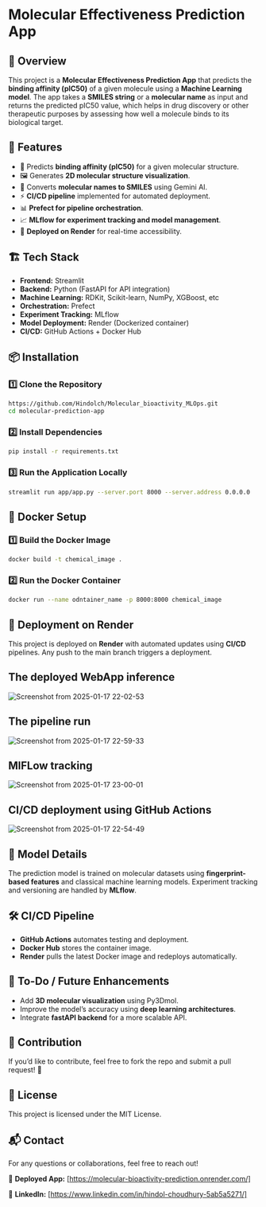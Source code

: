 # Molecular Effectiveness Prediction App

## 🚀 Overview
This project is a **Molecular Effectiveness Prediction App** that predicts the **binding affinity (pIC50)** of a given molecule using a **Machine Learning model**. The app takes a **SMILES string** or a **molecular name** as input and returns the predicted pIC50 value, which helps in drug discovery or other therapeutic purposes by assessing how well a molecule binds to its biological target.

## 🎯 Features
- 🧪 Predicts **binding affinity (pIC50)** for a given molecular structure.
- 🖼️ Generates **2D molecular structure visualization**.
- 🔬 Converts **molecular names to SMILES** using Gemini AI.
- ⚡ **CI/CD pipeline** implemented for automated deployment.
- 📊 **Prefect for pipeline orchestration**.
- 📈 **MLflow for experiment tracking and model management**.
- 🚀 **Deployed on Render** for real-time accessibility.

## 🏗️ Tech Stack
- **Frontend:** Streamlit
- **Backend:** Python (FastAPI for API integration)
- **Machine Learning:** RDKit, Scikit-learn, NumPy, XGBoost, etc
- **Orchestration:** Prefect
- **Experiment Tracking:** MLflow
- **Model Deployment:** Render (Dockerized container)
- **CI/CD:** GitHub Actions + Docker Hub

## 📦 Installation
### 1️⃣ Clone the Repository
```bash
https://github.com/Hindolch/Molecular_bioactivity_MLOps.git
cd molecular-prediction-app
```

### 2️⃣ Install Dependencies
```bash
pip install -r requirements.txt
```

### 3️⃣ Run the Application Locally
```bash
streamlit run app/app.py --server.port 8000 --server.address 0.0.0.0
```

## 🐳 Docker Setup
### 1️⃣ Build the Docker Image
```bash
docker build -t chemical_image .
```

### 2️⃣ Run the Docker Container
```bash
docker run --name odntainer_name -p 8000:8000 chemical_image
```

## 🚀 Deployment on Render
This project is deployed on **Render** with automated updates using **CI/CD** pipelines. Any push to the main branch triggers a deployment.

## The deployed WebApp inference

![Screenshot from 2025-01-17 22-02-53](https://github.com/user-attachments/assets/798996cc-6e45-481e-ac31-d662f35bd761)

## The pipeline run

![Screenshot from 2025-01-17 22-59-33](https://github.com/user-attachments/assets/f9fbc819-4530-4a0f-a004-63ad7b07737d)

## MlFLow tracking 

![Screenshot from 2025-01-17 23-00-01](https://github.com/user-attachments/assets/fc533651-cfa6-42b8-b294-cc80a7b4f605)

## CI/CD deployment using GitHub Actions

![Screenshot from 2025-01-17 22-54-49](https://github.com/user-attachments/assets/5331899f-bd65-493c-94f5-ac2e1058397f)



## 🔬 Model Details
The prediction model is trained on molecular datasets using **fingerprint-based features** and classical machine learning models. Experiment tracking and versioning are handled by **MLflow**.

## 🛠️ CI/CD Pipeline
- **GitHub Actions** automates testing and deployment.
- **Docker Hub** stores the container image.
- **Render** pulls the latest Docker image and redeploys automatically.

## 📌 To-Do / Future Enhancements
- Add **3D molecular visualization** using Py3Dmol.
- Improve the model’s accuracy using **deep learning architectures**.
- Integrate **fastAPI backend** for a more scalable API.

## 🤝 Contribution
If you’d like to contribute, feel free to fork the repo and submit a pull request! 🚀

## 📜 License
This project is licensed under the MIT License.

## 📬 Contact
For any questions or collaborations, feel free to reach out!

🔗 **Deployed App:** [https://molecular-bioactivity-prediction.onrender.com/]

🔗 **LinkedIn:** [https://www.linkedin.com/in/hindol-choudhury-5ab5a5271/]
